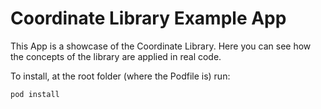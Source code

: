 # Coordinate Library Example App

This App is a showcase of the Coordinate Library. Here you can see how the concepts of the library are applied in real code.

To install, at the root folder (where the Podfile is) run:

```
pod install
```